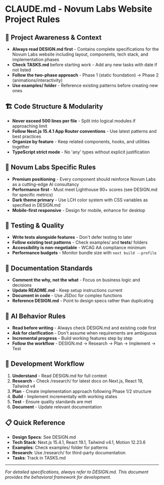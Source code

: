 # CLAUDE.md - Novum Labs Website Project Rules

## 🔄 Project Awareness & Context
- **Always read DESIGN.md first** - Contains complete specifications for the Novum Labs website including layout, components, tech stack, and implementation phases
- **Check TASKS.md** before starting work - Add any new tasks with date if not listed
- **Follow the two-phase approach** - Phase 1 (static foundation) → Phase 2 (animations/interactivity)
- **Use examples/ folder** - Reference existing patterns before creating new ones

## 🏗️ Code Structure & Modularity
- **Never exceed 500 lines per file** - Split into logical modules if approaching limit
- **Follow Next.js 15.4.1 App Router conventions** - Use latest patterns and best practices
- **Organize by feature** - Keep related components, hooks, and utilities together
- **TypeScript strict mode** - No 'any' types without explicit justification

## 🎯 Novum Labs Specific Rules
- **Premium positioning** - Every component should reinforce Novum Labs as a cutting-edge AI consultancy
- **Performance first** - Must meet Lighthouse 90+ scores (see DESIGN.md for specific metrics)
- **Dark theme primary** - Use LCH color system with CSS variables as specified in DESIGN.md
- **Mobile-first responsive** - Design for mobile, enhance for desktop

## 🧪 Testing & Quality
- **Write tests alongside features** - Don't defer testing to later
- **Follow existing test patterns** - Check examples/ and __tests__/ folders
- **Accessibility is non-negotiable** - WCAG AA compliance minimum
- **Performance budgets** - Monitor bundle size with `next build --profile`

## 📝 Documentation Standards
- **Comment the why, not the what** - Focus on business logic and decisions
- **Update README.md** - Keep setup instructions current
- **Document in code** - Use JSDoc for complex functions
- **Reference DESIGN.md** - Point to design specs rather than duplicating

## 🤖 AI Behavior Rules
- **Read before writing** - Always check DESIGN.md and existing code first
- **Ask for clarification** - Don't assume when requirements are ambiguous
- **Incremental progress** - Build working features step by step
- **Follow the workflow** - DESIGN.md → Research → Plan → Implement → Test

## 🚀 Development Workflow
1. **Understand** - Read DESIGN.md for full context
2. **Research** - Check /research/ for latest docs on Next.js, React 19, Tailwind v4
3. **Plan** - Create implementation approach following Phase 1/2 structure
4. **Build** - Implement incrementally with working states
5. **Test** - Ensure quality standards are met
6. **Document** - Update relevant documentation

## 📋 Quick Reference
- **Design Specs**: See DESIGN.md
- **Tech Stack**: Next.js 15.4.1, React 19.1, Tailwind v4.1, Motion 12.23.6
- **Examples**: Check examples/ folder for patterns
- **Research**: Use /research/ for third-party documentation
- **Tasks**: Track in TASKS.md

---

*For detailed specifications, always refer to DESIGN.md. This document provides the behavioral framework for development.*